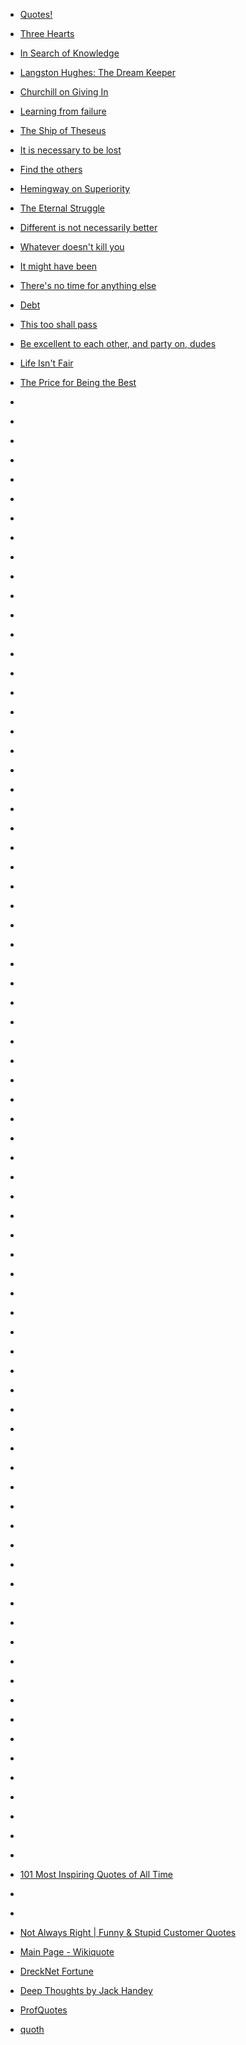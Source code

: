 
- [Quotes!](/2021/01/quotes/)

- [Three Hearts](/2019/08/three-hearts/)

- [In Search of Knowledge](/2019/05/in-search-of-knowledge/)

- [Langston Hughes: The Dream Keeper](/2019/05/langston-hughes-the-dream-keeper/)

- [Churchill on Giving In](/2019/04/churchill-on-giving-in/)

- [Learning from failure](/2019/04/learning-from-failure/)

- [The Ship of Theseus](/2019/04/the-ship-of-theseus/)

- [It is necessary to be lost](/2019/04/it-is-necessary-to-be-lost/)

- [Find the others](/2019/03/find-the-others/)

- [Hemingway on Superiority](/2019/03/hemingway-on-superiority/)

- [The Eternal Struggle](/2019/03/the-eternal-struggle/)

- [Different is not necessarily better](/2019/03/different-is-not-necessarily-better/)

- [Whatever doesn&#39;t kill you](/2019/03/whatever-doesnt-kill-you/)

- [It might have been](/2019/02/it-might-have-been/)

- [There&#39;s no time for anything else](/2019/02/theres-no-time-for-anything-else/)

- [Debt](/2019/02/debt/)

- [This too shall pass](/2019/02/this-too-shall-pass/)

- [Be excellent to each other, and party on, dudes](/2019/02/be-excellent-to-each-other-and-party-on-dudes/)

- [Life Isn&#39;t Fair](/2019/01/life-isnt-fair/)

- [The Price for Being the Best](/2018/11/the-price-for-being-the-best/)

- [](/2018/11/10157057506758912/)

- [](/2018/09/10156944714508912/)

- [](/2018/08/e4bs9hp/)

- [](/2018/05/10156668630063912/)

- [](/2017/12/10156294616568912/)

- [](/2017/11/10156167338153912/)

- [](/2017/08/10155991095293912/)

- [](/2017/08/10155968386438912/)

- [](/2017/08/10155929302568912/)

- [](/2017/05/10155654402758912/)

- [](/2017/03/10155482897228912/)

- [](/2017/03/10155452138493912/)

- [](/2017/02/10155332846438912/)

- [](/2017/01/826422318956105729/)

- [](/2017/01/10155269161388912/)

- [](/2016/12/10155226663398912/)

- [](/2016/11/10155076007533912/)

- [](/2016/11/10155063810843912/)

- [](/2016/10/791720552750649344/)

- [](/2016/10/10155020060223912/)

- [](/2016/10/10155012713008912/)

- [](/2016/10/10154964653658912/)

- [](/2016/09/10154923390203912/)

- [](/2016/09/10154905926248912/)

- [](/2016/09/772343261083992064/)

- [](/2016/08/10154851570158912/)

- [](/2016/08/10154845834898912/)

- [](/2016/08/10154794245158912/)

- [](/2016/07/10154769224263912/)

- [](/2016/07/756616018345156608/)

- [](/2016/07/10154758817438912/)

- [](/2016/05/10154586595718912/)

- [](/2016/05/10154581266553912/)

- [](/2016/04/10154540257058912/)

- [](/2016/04/142916940105/)

- [](/2016/03/711710698384941057/)

- [](/2015/10/10154132299688912/)

- [](/2015/08/10154030197003912/)

- [](/2015/06/10153861323038912/)

- [](/2015/02/10153577849903912/)

- [](/2015/02/109864632055/)

- [](/2015/01/560049478640488449/)

- [](/2015/01/10153520115178912/)

- [](/2014/12/10153461065638912/)

- [](/2014/12/10153442983888912/)

- [](/2014/11/10153368075598912/)

- [](/2014/11/10153366482263912/)

- [](/2014/09/10153240139783912/)

- [](/2014/06/10153045076753912/)

- [](/2014/05/10152933806203912/)

- [](/2014/04/10152923387018912/)

- [](/2014/04/10152906850498912/)

- [](/2014/04/10152877799668912/)

- [](/2014/04/10152874116768912/)

- [](/2014/03/443531316626087936/)

- [](/2014/02/437364119440592897/)

- [](/2014/02/436170622981259264/)

- [](/2014/02/10152789715893912/)

- [](/2014/02/10152788470223912/)

- [](/2014/01/424480268032827392/)

- [](/2014/01/423112655100858368/)

- [](/2013/12/71747240050/)

- [](/2013/12/10152687246818912/)

- [](/2013/11/66430400788/)

- [](/2013/06/341954150042578945/)

- [](/2013/01/293415563894616065/)

- [](/2011/05/5099301259/)

- [](/2011/03/3583290532/)

- [](/2010/11/1637528817/)

- [](/2010/11/105174156220020/)

- [](/2010/08/1014769410/)

- [](/2010/07/802047143/)

- [](/2010/06/705527095/)

- [](/2010/06/654314896/)

- [](/2010/01/357959994/)

- [](/2009/08/114528894915/)

- [101 Most Inspiring Quotes of All Time](/2009/08/101-most-inspiring-quotes-of-all-time/)

- [](/2008/11/57509136/)

- [](/2008/10/56767445/)

- [Not Always Right | Funny &amp; Stupid Customer Quotes](/2008/02/not-always-right-funny-stupid-customer-quotes/)

- [Main Page - Wikiquote](/2006/03/main-page-wikiquote/)

- [DreckNet Fortune](/2006/02/drecknet-fortune/)

- [Deep Thoughts by Jack Handey](/2006/02/deep-thoughts-by-jack-handey/)

- [ProfQuotes](/2005/11/profquotes/)

- [quoth](/2005/03/quoth/)
